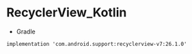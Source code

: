 # RecyclerView_Kotlin

* Gradle

```
implementation 'com.android.support:recyclerview-v7:26.1.0'
```



